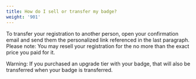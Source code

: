 ```yaml
---
title: How do I sell or transfer my badge?
weight: '901'
---
```

To transfer your registration to another person, open your confirmation email and send them the personalized link referenced in the last paragraph. Please note: You may resell your registration for the no more than the exact price you paid for it.



Warning: If you purchased an upgrade tier with your badge, that will also be transferred when your badge is transferred.

